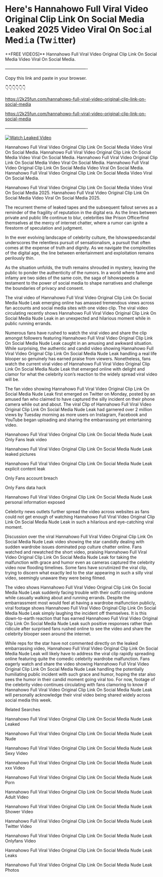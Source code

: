 # Here's Hannahowo Full Viral Video Original Clip Link On Social Media Leaked 2025 Video Viral On Soc𝚒al Med𝚒a (Tw𝚒tter)

++FREE VIDEOS]** Hannahowo Full Viral Video Original Clip Link On Social Media Video Viral On Social Media.

———————————————————-

Copy this link and paste in your browser.

👇👇👇👇👇👇

https://2k25fun.com/hannahowo-full-viral-video-original-clip-link-on-social-media

https://2k25fun.com/hannahowo-full-viral-video-original-clip-link-on-social-media

———————————————————-

[![Watch Leaked Video](https://miro.medium.com/v2/resize:fit:828/format:webp/1*cilzJN44JGOrTw9NJCrNHA.gif "Watch Leaked Video")](https://2k25fun.com/hannahowo-full-viral-video-original-clip-link-on-social-media)

Hannahowo Full Viral Video Original Clip Link On Social Media Video Viral On Social Media. Hannahowo Full Viral Video Original Clip Link On Social Media Video Viral On Social Media. Hannahowo Full Viral Video Original Clip Link On Social Media Video Viral On Social Media. Hannahowo Full Viral Video Original Clip Link On Social Media Video Viral On Social Media. Hannahowo Full Viral Video Original Clip Link On Social Media Video Viral On Social Media.

Hannahowo Full Viral Video Original Clip Link On Social Media Video Viral On Social Media 2025. Hannahowo Full Viral Video Original Clip Link On Social Media Video Viral On Social Media 2025.

The recurrent theme of leaked tapes and the subsequent fallout serves as a reminder of the fragility of reputation in the digital era. As the lines between private and public life continue to blur, celebrities like Prison Officerfind themselves at the mercy of internet chatter, where a rumor can ignite a firestorm of speculation and judgment.

In the ever evolving landscape of celebrity culture, the Ishowspeedscandal underscores the relentless pursuit of sensationalism, a pursuit that often comes at the expense of truth and dignity. As we navigate the complexities of the digital age, the line between entertainment and exploitation remains perilously thin.

As the situation unfolds, the truth remains shrouded in mystery, leaving the public to ponder the authenticity of the rumors. In a world where fame and infamy are two sides of the same coin, the saga of Ishowspeedis a testament to the power of social media to shape narratives and challenge the boundaries of privacy and consent.

The viral video of Hannahowo Full Viral Video Original Clip Link On Social Media Nude Leak emerging online has amassed tremendous views across fan accounts and social media sites with one video clip. The viral video circulating recently shows Hannahowo Full Viral Video Original Clip Link On Social Media Nude Leak in an unexpected and hilarious moment while in public running errands.

Numerous fans have rushed to watch the viral video and share the clip amongst followers featuring Hannahowo Full Viral Video Original Clip Link On Social Media Nude Leak caught in an amusing and awkward situation. While surprising, the authentic and candid video showing Hannahowo Full Viral Video Original Clip Link On Social Media Nude Leak handling a real life blooper so genuinely has earned praise from viewers. Nonetheless, fans watch the current viral video of Hannahowo Full Viral Video Original Clip Link On Social Media Nude Leak that emerged online with delight and clamor for what the celebrity icon’s reaction to the widely spread viral video will be.

The fan video showing Hannahowo Full Viral Video Original Clip Link On Social Media Nude Leak first emerged on Twitter on Monday, posted by an amused fan who claimed to have captured the silly incident on their phone camera while out and about. The viral Clip of Hannahowo Full Viral Video Original Clip Link On Social Media Nude Leak had garnered over 2 million views by Tuesday morning as more users on Instagram, Facebook and YouTube began uploading and sharing the embarrassing yet entertaining video.

Hannahowo Full Viral Video Original Clip Link On Social Media Nude Leak Only Fans leak video

Hannahowo Full Viral Video Original Clip Link On Social Media Nude Leak leaked pictures

Hannahowo Full Viral Video Original Clip Link On Social Media Nude Leak explicit content leak

Only Fans account breach

Only Fans data hack

Hannahowo Full Viral Video Original Clip Link On Social Media Nude Leak personal information exposed

Celebrity news outlets further spread the video across websites as fans could not get enough of watching Hannahowo Full Viral Video Original Clip Link On Social Media Nude Leak in such a hilarious and eye-catching viral moment.

Discussion over the viral Hannahowo Full Viral Video Original Clip Link On Social Media Nude Leak video showing the star candidly dealing with sudden wardrobe issues dominated pop culture chatter online. Fans watched and rewatched the short video, praising Hannahowo Full Viral Video Original Clip Link On Social Media Nude Leak for taking the malfunction with grace and humor even as cameras captured the celebrity video now flooding timelines. Some fans have scrutinized the viral clip, trying to discern what exactly led to the star appearing in such a silly viral video, seemingly unaware they were being filmed.

The video shows Hannahowo Full Viral Video Original Clip Link On Social Media Nude Leak suddenly facing trouble with their outfit coming undone while casually walking about and running errands. Despite the embarrassment most would feel at having a wardrobe malfunction publicly, viral footage shows Hannahowo Full Viral Video Original Clip Link On Social Media Nude Leak simply laughing the incident off themselves. It is this down-to-earth reaction that has earned Hannahowo Full Viral Video Original Clip Link On Social Media Nude Leak such positive responses rather than ridicule after surprised fans rushed online to see the video and share the celebrity blooper seen around the internet.

While reps for the star have not commented directly on the leaked embarrassing video, Hannahowo Full Viral Video Original Clip Link On Social Media Nude Leak will likely have to address the viral clip rapidly spreading online featuring quite the comedic celebrity wardrobe malfunction. Fans eagerly watch and share the video showing Hannahowo Full Viral Video Original Clip Link On Social Media Nude Leak handling the potentially humiliating public incident with such grace and humor, hoping the star also sees the humor in their candid moment going viral too. For now, footage of the celebrity video continues circulating with fans clamoring to know if Hannahowo Full Viral Video Original Clip Link On Social Media Nude Leak will personally acknowledge their viral video being shared widely across social media this week.

Related Searches

Hannahowo Full Viral Video Original Clip Link On Social Media Nude Leak Leaked

Hannahowo Full Viral Video Original Clip Link On Social Media Nude Leak Nude

Hannahowo Full Viral Video Original Clip Link On Social Media Nude Leak Sexy Video

Hannahowo Full Viral Video Original Clip Link On Social Media Nude Leak xxx Video

Hannahowo Full Viral Video Original Clip Link On Social Media Nude Leak Porn

Hannahowo Full Viral Video Original Clip Link On Social Media Nude Leak Adult Video

Hannahowo Full Viral Video Original Clip Link On Social Media Nude Leak Shower Video

Hannahowo Full Viral Video Original Clip Link On Social Media Nude Leak Twitter Video

Hannahowo Full Viral Video Original Clip Link On Social Media Nude Leak Onlyfans Video

Hannahowo Full Viral Video Original Clip Link On Social Media Nude Leak Leaks

Hannahowo Full Viral Video Original Clip Link On Social Media Nude Leak Photos